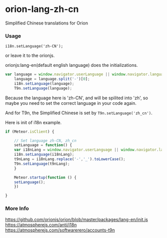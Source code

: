 # orion-lang-zh-cn

Simplified Chinese translations for Orion

### Usage
```
i18n.setLanguage('zh-CN');
```

or leave it to the orionjs.

orionjs:lang-en(default english language) does the initializations.

```js
var language = window.navigator.userLanguage || window.navigator.language;
    language = language.split('-')[0];
    i18n.setLanguage(language);
    T9n.setLanguage(language);
```

Because the language here is 'zh-CN', and will be spilited into 'zh',
so maybe you need to set the correct language in your code again.

And for T9n, the Simplified Chinese is set by `T9n.setLanguage('zh_cn')`.

Here is init of i18n example.

```js
if (Meteor.isClient) {

    // Set language zh-CN, zh_cn
    setLanguage = function() {
	var i18nLang = window.navigator.userLanguage || window.navigator.language;
	i18n.setLanguage(i18nLang);
	t9nLang = i18nLang.replace('-','_').toLowerCase();
	T9n.setLanguage(t9nLang);
    }

    Meteor.startup(function () {
	setLanguage();
    })

}
```

### More Info

https://github.com/orionjs/orion/blob/master/packages/lang-en/init.js
https://atmospherejs.com/anti/i18n
https://atmospherejs.com/softwarerero/accounts-t9n
